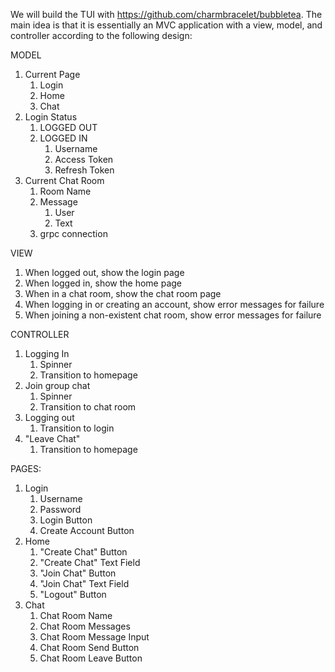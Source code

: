We will build the TUI with https://github.com/charmbracelet/bubbletea. The main idea is that
it is essentially an MVC application with a view, model, and controller according to the following design:

MODEL
1. Current Page
    1. Login
    2. Home
    3. Chat
2. Login Status
    1. LOGGED OUT
    2. LOGGED IN
        1. Username
        2. Access Token
        3. Refresh Token
3. Current Chat Room
    1. Room Name
    2. Message
        1. User
        2. Text
    3. grpc connection

VIEW
1. When logged out, show the login page
2. When logged in, show the home page
3. When in a chat room, show the chat room page
4. When logging in or creating an account, show error messages for failure
5. When joining a non-existent chat room, show error messages for failure

CONTROLLER
1. Logging In
    1. Spinner
    2. Transition to homepage
2. Join group chat
    1. Spinner
    2. Transition to chat room
4. Logging out
    1. Transition to login
5. "Leave Chat"
    1. Transition to homepage

PAGES:

1. Login
    1. Username
    2. Password
    3. Login Button
    4. Create Account Button
2. Home
   1. "Create Chat" Button
   2. "Create Chat" Text Field
   3. "Join Chat" Button
   4. "Join Chat" Text Field
   5. "Logout" Button
3. Chat
   1. Chat Room Name
   2. Chat Room Messages
   3. Chat Room Message Input
   4. Chat Room Send Button
   5. Chat Room Leave Button